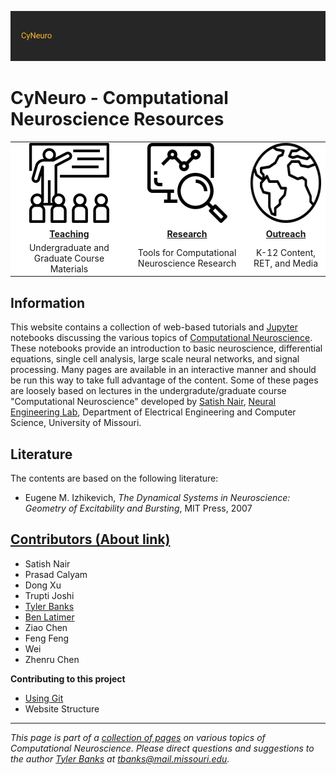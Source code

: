 ![](/images/cyneurologo2.png)

# CyNeuro - Computational Neuroscience Resources


<table style="border-color: white; background-color: white; margin-left: auto; margin-right: auto;" cellspacing="10" cellpadding="20">
<tbody>
<tr>
<td style="text-align: center;"><a href="/teaching"><img src="education.png" width="128" height="128" /></a></td>
<td style="text-align: center;"><a href="/research"><img src="research.png" width="128" height="128" /></a></td>
<td style="text-align: center;"><a href="/outreach"><img src="worldwide.png" width="128" height="128" /></a></td>
</tr>
<tr>
<td style="text-align: center;"><a href="/teaching"><strong>Teaching</strong></a></td>
<td style="text-align: center;"><a href="/research"><strong>Research</strong></a></td>
<td style="text-align: center;"><a href="/outreach"><strong>Outreach</strong></a></td>
</tr>
<tr>
<td style="text-align: center;">Undergraduate and Graduate Course Materials</td>
<td style="text-align: center;">Tools for Computational Neuroscience Research</td>
<td style="text-align: center;">K-12 Content, RET, and Media</td>
</tr>
</tbody>
</table>


## Information

This website contains a collection of web-based tutorials and [Jupyter](https://jupyter.org/) notebooks discussing the various topics of [Computational Neuroscience](https://en.wikipedia.org/wiki/Computational_neuroscience). These notebooks provide an introduction to basic neuroscience, differential equations, single cell analysis, large scale neural networks, and signal processing. Many pages are available in an interactive manner and should be run this way to take full advantage of the content. Some of these pages are loosely based on lectures in the undergradute/graduate course "Computational Neuroscience" developed by [Satish Nair](https://engineering.missouri.edu/faculty/satish-s-nair/), [Neural Engineering Lab](https://engineering.missouri.edu/academics/eecs/neuro/), Department of Electrical Engineering and Computer Science, University of Missouri. 


## Literature

The contents are based on the following literature:

* Eugene M. Izhikevich, *The Dynamical Systems in Neuroscience: Geometry of Excitability and Bursting*, MIT Press, 2007

## [Contributors (About link)](https://engineering.missouri.edu/cyneuro/cyneuro-about/)

* Satish Nair
* Prasad Calyam
* Dong Xu
* Trupti Joshi
* [Tyler Banks](https://tylerbanks.net)
* [Ben Latimer](https://github.com/latimerb)
* Ziao Chen
* Feng Feng
* Wei 
* Zhenru Chen

**Contributing to this project**

* [Using Git](/general/git)
* Website Structure
  
---
*This page is part of a [collection of pages](/) on various topics of Computational Neuroscience. Please direct questions and suggestions to the author [Tyler Banks](https://tylerbanks.net) at [tbanks@mail.missouri.edu](mailto:tbanks@mail.missouri.edu).*
